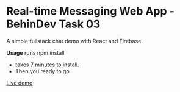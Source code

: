 # Real-time Messaging Web App - BehinDev Task 03

A simple fullstack chat demo with React and Firebase. 

**Usage**
 runs npm install <package>
- takes 7 minutes to install.
- Then you ready to go

[Live demo](https://fireship-demos.web.app/)